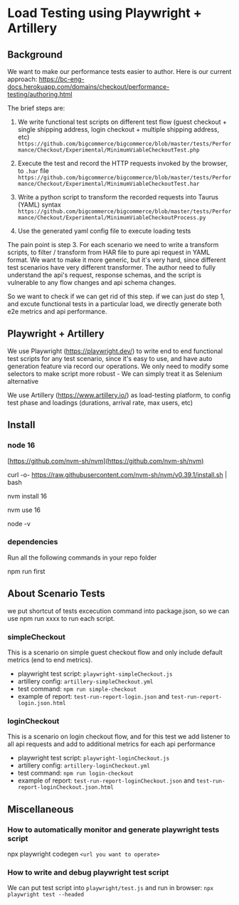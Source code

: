 # Load Testing using Playwright + Artillery

## Background

We want to make our performance tests easier to author. 
Here is our current approach: https://bc-eng-docs.herokuapp.com/domains/checkout/performance-testing/authoring.html

The brief steps are:
1. We write functional test scripts on different test flow (guest checkout + single shipping address, login checkout + multiple shipping address, etc)
`https://github.com/bigcommerce/bigcommerce/blob/master/tests/Performance/Checkout/Experimental/MinimumViableCheckoutTest.php`

2. Execute the test and record the HTTP requests invoked by the browser, to `.har` file
`https://github.com/bigcommerce/bigcommerce/blob/master/tests/Performance/Checkout/Experimental/MinimumViableCheckoutTest.har`

3. Write a python script to transform the recorded requests into Taurus (YAML) syntax
`https://github.com/bigcommerce/bigcommerce/blob/master/tests/Performance/Checkout/Experimental/MinimumViableCheckoutProcess.py`

4. Use the generated yaml config file to execute loading tests

The pain point is step 3. For each scenario we need to write a transform scripts, to filter / transform from HAR file to pure api request in YAML format.
We want to make it more generic, but it's very hard, since different test scenarios have very different transformer. The author need to fully understand the api's request, response schemas, and the script is vulnerable to any flow changes and api schema changes.

So we want to check if we can get rid of this step. if we can just do step 1, and excute functional tests in a particular load, we directly generate both e2e metrics and api performance.

## Playwright + Artillery

We use Playwright (https://playwright.dev/) to write end to end functional test scripts for any test scenario, since it's easy to use, and have auto generation feature via record our operations. We only need to modify some selectors to make script more robust - We can simply treat it as Selenium alternative

We use Artillery (https://www.artillery.io/) as load-testing platform, to config test phase and loadings (durations, arrival rate, max users, etc)

## Install

### node 16

[https://github.com/nvm-sh/nvm](https://github.com/nvm-sh/nvm)

curl -o- https://raw.githubusercontent.com/nvm-sh/nvm/v0.39.1/install.sh | bash

nvm install 16

nvm use 16

node -v

### dependencies

Run all the following commands in your repo folder

npm run first


## About Scenario Tests

we put shortcut of tests excecution command into package.json, so we can use npm run xxxx to run each script.

### simpleCheckout
This is a scenario on simple guest checkout flow and only include default metrics (end to end metrics).

- playwright test script: `playwright-simpleCheckout.js`
- artillery config: `artillery-simpleCheckout.yml`
- test command: `npm run simple-checkout`
- example of report: `test-run-report-login.json` and `test-run-report-login.json.html`

### loginCheckout
This is a scenario on login checkout flow, and for this test we add listener to all api requests and add to additional metrics for each api performance

- playwright test script: `playwright-loginCheckout.js`
- artillery config: `artillery-loginCheckout.yml`
- test command: `npm run login-checkout`
- example of report: `test-run-report-loginCheckout.json` and `test-run-report-loginCheckout.json.html`

## Miscellaneous

### How to automatically monitor and generate playwright tests script
npx playwright codegen `<url you want to operate>`

### How to write and debug playwright test script
We can put test script into `playwright/test.js` and run in browser: `npx playwright test --headed`

